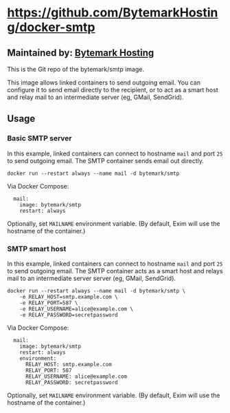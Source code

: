 # https://github.com/BytemarkHosting/docker-smtp

## Maintained by: [Bytemark Hosting](https://www.bytemark.co.uk)

This is the Git repo of the bytemark/smtp image.

This image allows linked containers to send outgoing email. You can configure
it to send email directly to the recipient, or to act as a smart host and relay
mail to an intermediate server (eg, GMail, SendGrid).

## Usage

### Basic SMTP server

In this example, linked containers can connect to hostname `mail` and port `25`
to send outgoing email. The SMTP container sends email out directly.

```
docker run --restart always --name mail -d bytemark/smtp
```

Via Docker Compose:

```
  mail:
    image: bytemark/smtp
    restart: always
```

Optionally, set `MAILNAME` environment variable. (By default, Exim will use the
hostname of the container.)

### SMTP smart host

In this example, linked containers can connect to hostname `mail` and port `25`
to send outgoing email. The SMTP container acts as a smart host and relays mail
to an intermediate server server (eg, GMail, SendGrid).

```
docker run --restart always --name mail -d bytemark/smtp \
    -e RELAY_HOST=smtp.example.com \
    -e RELAY_PORT=587 \
    -e RELAY_USERNAME=alice@example.com \
    -e RELAY_PASSWORD=secretpassword
```

Via Docker Compose:

```
  mail:
    image: bytemark/smtp
    restart: always
    environment:
      RELAY_HOST: smtp.example.com
      RELAY_PORT: 587
      RELAY_USERNAME: alice@example.com
      RELAY_PASSWORD: secretpassword
```

Optionally, set `MAILNAME` environment variable. (By default, Exim will use the
hostname of the container.)
